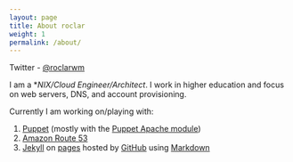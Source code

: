 ```yaml
---
layout: page
title: About roclar
weight: 1
permalink: /about/
---
```


Twitter - [@roclarwm](https://twitter.com/roclarwm)

I am a **NIX/Cloud Engineer/Architect*.  I work in higher education and focus on web servers, DNS, and account provisioning.

Currently I am working on/playing with:

1. [Puppet](https://puppetlabs.com/) (mostly with the [Puppet Apache module](https://forge.puppetlabs.com/puppetlabs/apache))
1. [Amazon Route 53](https://aws.amazon.com/route53/)
1. [Jekyll](http://jekyllrb.com/) on [pages](https://help.github.com/articles/using-jekyll-with-pages/) hosted by [GitHub](https://pages.github.com/) using [Markdown](http://daringfireball.net/projects/markdown/)
